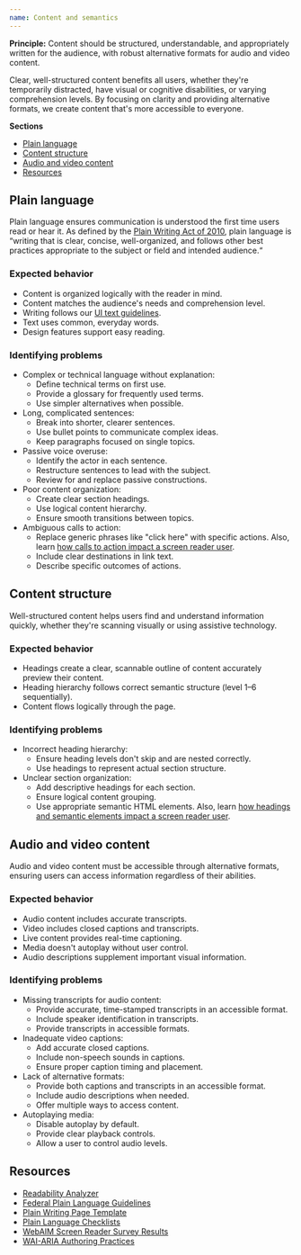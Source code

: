 ```yaml
---
name: Content and semantics
---
```


**Principle:** Content should be structured, understandable, and appropriately written for the audience, with robust alternative formats for audio and video content.

Clear, well-structured content benefits all users, whether they're temporarily distracted, have visual or cognitive disabilities, or varying comprehension levels. By focusing on clarity and providing alternative formats, we create content that's more accessible to everyone.

**Sections**

- [Plain language](#plain-language)
- [Content structure](#content-structure)
- [Audio and video content](#audio-and-video-content)
- [Resources](#resources)

## Plain language

Plain language ensures communication is understood the first time users read or hear it. As defined by the [Plain Writing Act of 2010](https://www.gpo.gov/fdsys/pkg/PLAW-111publ274/content-detail.html), plain language is “writing that is clear, concise, well-organized, and follows other best practices appropriate to the subject or field and intended audience.“

### Expected behavior

- Content is organized logically with the reader in mind.
- Content matches the audience's needs and comprehension level.
- Writing follows our [UI text guidelines](/content/ui-text).
- Text uses common, everyday words.
- Design features support easy reading.

### Identifying problems

- Complex or technical language without explanation:
  - Define technical terms on first use.
  - Provide a glossary for frequently used terms.
  - Use simpler alternatives when possible.
- Long, complicated sentences:
  - Break into shorter, clearer sentences.
  - Use bullet points to communicate complex ideas.
  - Keep paragraphs focused on single topics.
- Passive voice overuse:
  - Identify the actor in each sentence.
  - Restructure sentences to lead with the subject.
  - Review for and replace passive constructions.
- Poor content organization:
  - Create clear section headings.
  - Use logical content hierarchy.
  - Ensure smooth transitions between topics.
- Ambiguous calls to action:
  - Replace generic phrases like "click here" with specific actions. Also, learn [how calls to action impact a screen reader user](/accessibility/screen-readers#calls-to-action).
  - Include clear destinations in link text.
  - Describe specific outcomes of actions.

## Content structure

Well-structured content helps users find and understand information quickly, whether they're scanning visually or using assistive technology.

### Expected behavior

- Headings create a clear, scannable outline of content accurately preview their content.
- Heading hierarchy follows correct semantic structure (level 1–6 sequentially).
- Content flows logically through the page.

### Identifying problems

- Incorrect heading hierarchy:
  - Ensure heading levels don't skip and are nested correctly.
  - Use headings to represent actual section structure.
- Unclear section organization:
  - Add descriptive headings for each section.
  - Ensure logical content grouping.
  - Use appropriate semantic HTML elements. Also, learn [how headings and semantic elements impact a screen reader user](/accessibility/screen-readers#page-structure).

## Audio and video content

Audio and video content must be accessible through alternative formats, ensuring users can access information regardless of their abilities.

### Expected behavior

- Audio content includes accurate transcripts.
- Video includes closed captions and transcripts.
- Live content provides real-time captioning.
- Media doesn't autoplay without user control.
- Audio descriptions supplement important visual information.

### Identifying problems

- Missing transcripts for audio content:
  - Provide accurate, time-stamped transcripts in an accessible format.
  - Include speaker identification in transcripts.
  - Provide transcripts in accessible formats.
- Inadequate video captions:
  - Add accurate closed captions.
  - Include non-speech sounds in captions.
  - Ensure proper caption timing and placement.
- Lack of alternative formats:
  - Provide both captions and transcripts in an accessible format.
  - Include audio descriptions when needed.
  - Offer multiple ways to access content.
- Autoplaying media:
  - Disable autoplay by default.
  - Provide clear playback controls.
  - Allow a user to control audio levels.

## Resources

- [Readability Analyzer](https://datayze.com/readability-analyzer.php)
- [Federal Plain Language Guidelines](https://plainlanguage.gov/guidelines/)
- [Plain Writing Page Template](https://www.plainlanguage.gov/law/page-template/)
- [Plain Language Checklists](https://www.plainlanguage.gov/resources/checklists/)
- [WebAIM Screen Reader Survey Results](https://webaim.org/projects/screenreadersurvey10/)
- [WAI-ARIA Authoring Practices](https://www.w3.org/TR/wai-aria-practices-1.1/)
